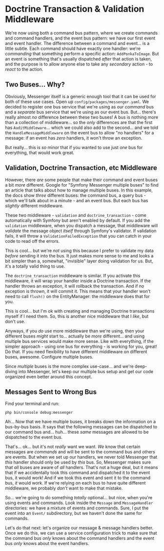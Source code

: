 # Doctrine Transaction & Validation Middleware

We're now using both a command bus pattern, where we create commands and command
handlers, and the event bus pattern: we have our first event and event handler.
The difference between a command and event... is a little subtle. Each command
should have exactly one handler: we're *commanding* that something perform a
specific action: `AddPonkaToImage`. But an event is something that's usually
dispatched *after* that action is taken, and the purpose is to allow anyone
else to take any *secondary* action - to *react* to the action.

## Two Buses... Why?

Obviously, Messenger itself is a generic enough tool that it can be used for both
of these use cases. Open up `config/packages/messenger.yaml`. We decided to
register one bus service that we're using as our *command* bus and a *separate*
bus service that we're using as our event bus. But... there's really almost
*no* difference between these two buses! A bus is nothing more than a collection
of middleware... so the *only* differences are that the first has
`AuditMiddleware`... which we could also add to the second... and we told
the `HandleMessageMiddleware` on the event bus to allow "no handlers" for a message:
if an event has *zero* handlers, it won't throw an exception.

But really... this is *so* minor that if you wanted to use just *one* bus for
everything, that would work great.

## Validation, Doctrine Transaction, etc Middleware

However, there *are* some people that make their command and event buses a bit
*more* different. Google for "Symfony Messenger multiple buses" to find an article
that talks about how to manage multiple buses. In this example, the docs show
*three* different buses: the command bus, a query bus - which we'll talk about in
a minute - and an event bus. But each bus has *slightly* different middleware.

These two middleware - `validation` and `doctrine_transaction` - come automatically
with Symfony but aren't enabled by default. If you add the `validation` middleware,
when you dispatch a message, that middleware will *validate* the message object
*itself* through Symfony's validator. If validation fails, it will throw a
`ValidationFailedException` that you can catch in your code to read off the
errors.

This is cool... but we're *not* using this because I prefer to validate my data
*before* sending it into the bus. It just makes more sense to me and looks a bit
simpler than a, somewhat, "invisible" layer doing validation for us. But, it's a
totally valid thing to use.

The `doctrine_transaction` middleware is similar. If you activate this middleware,
it will wrap your handler inside a Doctrine transaction. If the handler throws
an exception, it will rollback the transaction. And if *no* exception is thrown,
it will commit it. This means that your handler won't need to call `flush()` on
the EntityManager: the middleware does that for you.

This is cool... but I'm ok with creating and managing Doctrine transactions
myself if I need them. So, this is another nice middleware that I *like*, but
don't use.

Anyways, if you *do* use more middleware than we're using, then your different
buses *might* start to... actually be *more* different... and using multiple bus
services would make more sense. Like with everything, if the simpler approach -
using one bus for everything - is working for you, great! Do that. If you need
flexibility to have different middleware on different buses, awesome. Configure
multiple buses.

Since *multiple* buses is the more complex use-case... and we're deep-diving into
Messenger, let's keep our multiple bus setup and get our code organized even better
around this concept.

## Messages Sent to Wrong Bus

Find your terminal and run:

```terminal
php bin/console debug:messenger
```

Ah... Now that we have multiple buses, it breaks down the information on a
bus-by-bus basis. It says that the following messages can be dispatched to our
command bus and... huh... these *same* messages are allowed to be dispatched to
the event bus.

That's... ok... but it's not *really* want we want. *We* know that certain messages
are *commands* and will be sent to the command bus and others are events. But when
we set up our handlers, we never told Messenger that *this* handler should only
be used by *this* bus. So, Messenger makes sure that *all* buses are aware of
*all* handlers. That's not a huge deal, but it means that if we accidentally
took this command and dispatched it to the event bus, it would work! And if
we took this event and sent it to the command bus, *it* would work. If we're relying
on each bus to have quite different middleware, we probably *don't* want to make
that mistake.

So... we're going to do something *totally* optional... but nice, when you're
using events and commands. Look inside the `Message` and `MessageHandler` directories:
we have a mixture of events and commands. Sure, I put the event into an `Event/`
subdirectory, but we haven't done the same for commands.

Let's do that next: let's organize our message & message handlers better. Once
we do this, we can use a service configuration trick to make sure that the command
bus *only* knows about the command handlers and the event bus *only* knows about
the event handlers.
